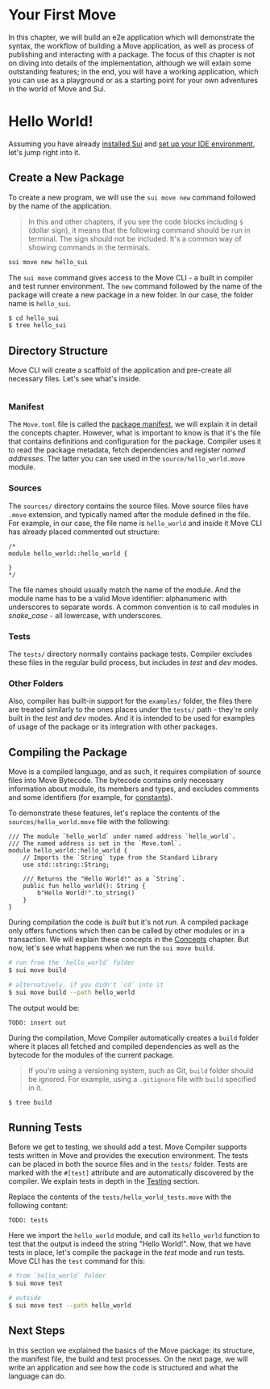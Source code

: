 # Your First Move

In this chapter, we will build an e2e application which will demonstrate the syntax, the workflow of building a Move application, as well as process of publishing and interacting with a package. The focus of this chapter is not on diving into details of the implementation, although we will exlain some outstanding features; in the end, you will have a working application, which you can use as a playground or as a starting point for your own adventures in the world of Move and Sui.

# Hello World!

Assuming you have already [installed Sui](./before-we-begin/install-sui.md) and [set up your IDE environment](./before-we-begin/ide-support.md), let's jump right into it.

## Create a New Package

To create a new program, we will use the `sui move new` command followed by the name of the application.

> In this and other chapters, if you see the code blocks including `$` (dollar sign), it means that the following command should be run in terminal. The sign should not be included. It's a common way of showing commands in the terminals.

```bash
sui move new hello_sui
```

The `sui move` command gives access to the Move CLI - a built in compiler and test runner environment. The `new` command followed by the name of the package will create a new package in a new folder. In our case, the folder name is `hello_sui`.

```bash
$ cd hello_sui
$ tree hello_sui
```

## Directory Structure

Move CLI will create a scaffold of the application and pre-create all necessary files. Let's see what's inside.

```

```

### Manifest

The `Move.toml` file is called the [package manifest](./concepts/manifest.md), we will explain it in detail the concepts chapter. However, what is important to know is that it's the file that contains definitions and configuration for the package. Compiler uses it to read the package metadata, fetch dependencies and register _named addresses_. The latter you can see used in the `source/hello_world.move` module.

### Sources

The `sources/` directory contains the source files. Move source files have `.move` extension, and typically named after the module defined in the file. For example, in our case, the file name is `hello_world` and inside it Move CLI has already placed commented out structure:

```move
/*
module hello_world::hello_world {

}
*/
```

The file names should usually match the name of the module. And the module name has to be a valid Move identifier: alphanumeric with underscores to separate words. A common convention is to call modules in _snake_case_ - all lowercase, with underscores.

### Tests

The `tests/` directory normally contains package tests. Compiler excludes these files in the regular build process, but includes in _test_ and _dev_ modes.

### Other Folders

Also, compiler has built-in support for the `examples/` folder, the files there are treated similarly to the ones places under the `tests/` path - they're only built in the _test_ and _dev_ modes. And it is intended to be used for examples of usage of the package or its integration with other packages.

<!-- TODO: mention open-sourcing guide since it uses examples -->

## Compiling the Package

Move is a compiled language, and as such, it requires compilation of source files into Move Bytecode. The bytecode contains only necessary information about module, its members and types, and excludes comments and some identifiers (for example, for [constants](./basic-syntax/constants.md)).

To demonstrate these features, let's replace the contents of the `sources/hello_world.move` file with the following:

```move
/// The module `hello_world` under named address `hello_world`.
/// The named address is set in the `Move.toml`.
module hello_world::hello_world {
    // Imports the `String` type from the Standard Library
    use std::string::String;

    /// Returns the "Hello World!" as a `String`.
    public fun hello_world(): String {
        b"Hello World!".to_string()
    }
}
```

During compilation the code is _built_ but it's not _run_. A compiled package only offers functions which then can be called by other modules or in a transaction. We will explain these concepts in the [Concepts](./concepts) chapter. But now, let's see what happens when we run the `sui move build`.

```bash
# run from the `hello_world` folder
$ sui move build

# alternatively, if you didn't `cd` into it
$ sui move build --path hello_world
```

The output would be:

```
TODO: insert out
```

During the compilation, Move Compiler automatically creates a `build` folder where it places all fetched and compiled dependencies as well as the bytecode for the modules of the current package.

> If you're using a versioning system, such as Git, `build` folder should be ignored. For example, using a `.gitignore` file with `build` specified in it.

```bash
$ tree build
```

## Running Tests

Before we get to testing, we should add a test. Move Compiler supports tests written in Move and provides the execution environment. The tests can be placed in both the source files and in the `tests/` folder. Tests are marked with the `#[test]` attribute and are automatically discovered by the compiler. We explain tests in depth in the [Testing](./basic-syntax/testing.md) section.

Replace the contents of the `tests/hello_world_tests.move` with the following content:

```move
TODO: tests
```

Here we import the `hello_world` module, and call its `hello_world` function to test that the output is indeed the string "Hello World!". Now, that we have tests in place, let's compile the package in the _test_ mode and run tests. Move CLI has the `test` command for this:

```bash
# from `hello_world` folder
$ sui move test

# outside
$ sui move test --path hello_world
```

## Next Steps

In this section we explained the basics of the Move package: its structure, the manifest file, the build and test processes. On the next page, we will write an application and see how the code is structured and what the language can do.

#
